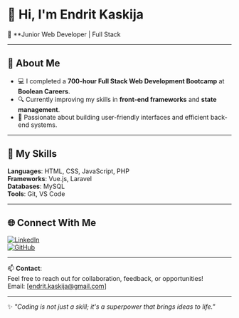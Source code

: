 # 👋 Hi, I'm Endrit Kaskija  

🎯 **Junior Web Developer | Full Stack  

---

## 🚀 About Me  
- 💻 I completed a **700-hour Full Stack Web Development Bootcamp** at **Boolean Careers**.  
- 🔍 Currently improving my skills in **front-end frameworks** and **state management**.  
- 🎨 Passionate about building user-friendly interfaces and efficient back-end systems. 

---

## 🔧 My Skills  
**Languages**: HTML, CSS, JavaScript, PHP  
**Frameworks**: Vue.js, Laravel  
**Databases**: MySQL  
**Tools**: Git, VS Code  

---

## 🌐 Connect With Me  
[![LinkedIn](https://img.shields.io/badge/LinkedIn-Endrit%20Kaskija-blue?logo=linkedin)](https://www.linkedin.com/in/endrit-kaskija-0b842b255/)  
[![GitHub](https://img.shields.io/badge/GitHub-EndriuK-lightgrey?logo=github)](https://github.com/EndriuK)  

---

📫 **Contact**:  
Feel free to reach out for collaboration, feedback, or opportunities!  
Email: [endrit.kaskija@gmail.com]  

---

✨ *"Coding is not just a skill; it's a superpower that brings ideas to life."*
